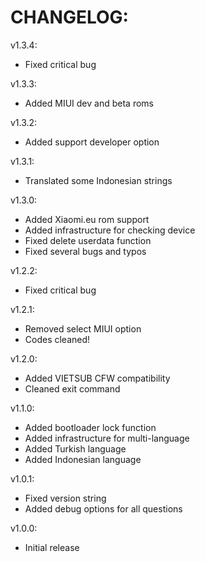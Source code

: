 # CHANGELOG:  
  
v1.3.4:  
- Fixed critical bug  
  
v1.3.3:  
- Added MIUI dev and beta roms  
  
v1.3.2:  
- Added support developer option  
  
v1.3.1:  
- Translated some Indonesian strings    
  
v1.3.0:  
- Added Xiaomi.eu rom support  
- Added infrastructure for checking device  
- Fixed delete userdata function  
- Fixed several bugs and typos  
  
v1.2.2:  
- Fixed critical bug  
  
v1.2.1:  
- Removed select MIUI option  
- Codes cleaned!  
  
v1.2.0:  
- Added VIETSUB CFW compatibility  
- Cleaned exit command  
  
v1.1.0:  
- Added bootloader lock function  
- Added infrastructure for multi-language  
- Added Turkish language  
- Added Indonesian language  
  
v1.0.1:  
- Fixed version string  
- Added debug options for all questions  
  
v1.0.0:  
- Initial release
  
